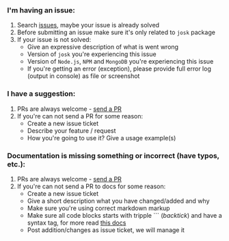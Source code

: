 ### I'm having an issue:
 1. Search [issues](https://github.com/VeliovGroup/josk/issues), maybe your issue is already solved
 2. Before submitting an issue make sure it's only related to `josk` package
 3. If your issue is not solved:
     - Give an expressive description of what is went wrong
     - Version of `josk` you're experiencing this issue
     - Version of `Node.js`, `NPM` and `MongoDB` you're experiencing this issue
     - If you're getting an error (exception), please provide full error log (output in console) as file or screenshot

### I have a suggestion:
 1. PRs are always welcome - [send a PR](https://github.com/VeliovGroup/josk/compare)
 2. If you're can not send a PR for some reason:
     - Create a new issue ticket
     - Describe your feature / request
     - How you're going to use it? Give a usage example(s)

### Documentation is missing something or incorrect (have typos, etc.):
 1. PRs are always welcome - [send a PR](https://github.com/VeliovGroup/josk/compare)
 2. If you're can not send a PR to docs for some reason:
     - Create a new issue ticket
     - Give a short description what you have changed/added and why
     - Make sure you're using correct markdown markup
     - Make sure all code blocks starts with tripple ``` (*backtick*) and have a syntax tag, for more read [this docs](https://help.github.com/articles/creating-and-highlighting-code-blocks/#syntax-highlighting)
     - Post addition/changes as issue ticket, we will manage it
